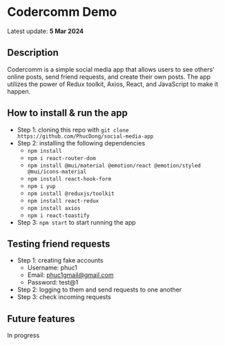 # Codercomm Demo

Latest update: **5 Mar 2024**

## Description

Codercomm is a simple social media app that allows users to see others' online posts, send friend requests, and create their own posts. The app utilizes the power of Redux toolkit, Axios, React, and JavaScript to make it happen.

## How to install & run the app

- Step 1: cloning this repo with `git clone https://github.com/PhucDong/social-media-app`
- Step 2: installing the following dependencies
  - `npm install`
  - `npm i react-router-dom`
  - `npm install @mui/material @emotion/react @emotion/styled @mui/icons-material`
  - `npm install react-hook-form`
  - `npm i yup`
  - `npm install @reduxjs/toolkit`
  - `npm install react-redux`
  - `npm install axios`
  - `npm i react-toastify`
- Step 3: `npm start` to start running the app

## Testing friend requests

- Step 1: creating fake accounts
  - Username: phuc1
  - Email: phuc1gmail@gmail.com
  - Password: test@1
- Step 2: logging to them and send requests to one another
- Step 3: check incoming requests

## Future features

In progress

